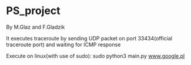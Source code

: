 # PS_project
By M.Glaz and F.Gladzik

It executes traceroute by sending UDP packet on port 33434(official traceroute port) and waiting for ICMP response

Execute on linux(with use of sudo): sudo python3 main.py www.google.pl
